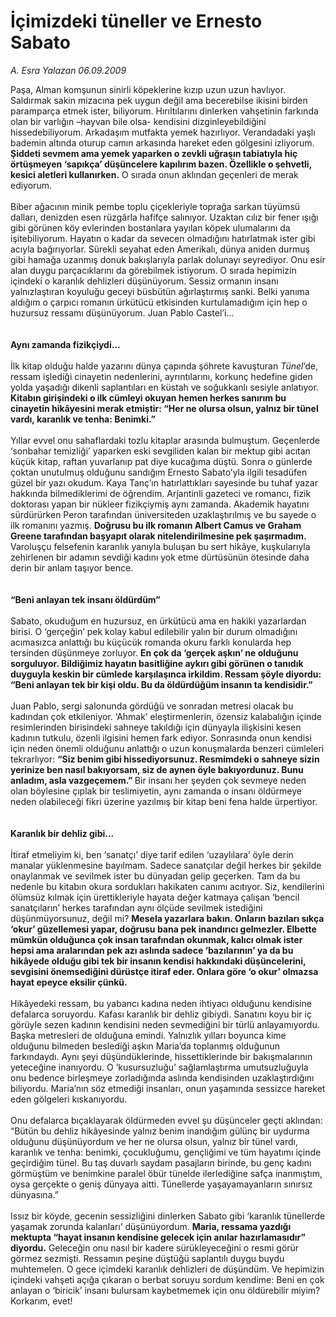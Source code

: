 # İçimizdeki tüneller ve Ernesto Sabato

*A. Esra Yalazan 06.09.2009*

<div class="taraf_structure_2col_1zq">
<div class="margen_n">



 <p>Paşa, Alman komşunun sinirli köpeklerine kızıp uzun uzun havlıyor. Saldırmak sakin mizacına pek uygun değil ama becerebilse ikisini birden paramparça etmek ister, biliyorum. Hırıltılarını dinlerken vahşetinin farkında olan bir varlığın –hayvan bile olsa- kendisini dizginleyebildiğini hissedebiliyorum. Arkadaşım mutfakta yemek hazırlıyor. Verandadaki yaşlı bademin altında oturup camın arkasında hareket eden gölgesini izliyorum.<b> Şiddeti sevmem ama yemek yaparken o zevkli uğraşın tabiatıyla hiç örtüşmeyen ‘sapıkça’ düşüncelere kapılırım bazen. Özellikle o şehvetli, kesici aletleri kullanırken.</b> O sırada onun aklından geçenleri de merak ediyorum. <br/><br/>Biber ağacının minik pembe toplu çiçekleriyle toprağa sarkan tüyümsü dalları, denizden esen rüzgârla hafifçe salınıyor. Uzaktan cılız bir fener ışığı gibi görünen köy evlerinden bostanlara yayılan köpek ulumalarını da işitebiliyorum. Hayatın o kadar da sevecen olmadığını hatırlatmak ister gibi acıyla bağırıyorlar. Sürekli seyahat eden Amerikalı, dünya aniden durmuş gibi hamağa uzanmış donuk bakışlarıyla parlak dolunayı seyrediyor. Onu esir alan duygu parçacıklarını da görebilmek istiyorum. O sırada hepimizin içindeki o karanlık dehlizleri düşünüyorum. Sessiz ormanın insanı yalnızlaştıran koyuluğu geceyi büsbütün ağırlaştırmış sanki. Belki yanıma aldığım o çarpıcı romanın ürkütücü etkisinden kurtulamadığım için hep o huzursuz ressamı düşünüyorum. Juan Pablo Castel’i...<b> <br/><br/><br/>Aynı zamanda fizikçiydi...</b> <br/><br/>İlk kitap olduğu halde yazarını dünya çapında şöhrete kavuşturan <i>Tünel</i>’de, ressam işlediği cinayetin nedenlerini, ayrıntılarını, korkunç hedefine giden yolda yaşadığı dikenli saplantıları en küstah ve soğukkanlı sesiyle anlatıyor. <b>Kitabın girişindeki o ilk cümleyi okuyan hemen herkes sanırım bu cinayetin hikâyesini merak etmiştir: “Her ne olursa olsun, yalnız bir tünel vardı, karanlık ve tenha: Benimki.” </b><br/><br/>Yıllar evvel onu sahaflardaki tozlu kitaplar arasında bulmuştum. Geçenlerde ‘sonbahar temizliği’ yaparken eski sevgiliden kalan bir mektup gibi acıtan küçük kitap, raftan yuvarlanıp pat diye kucağıma düştü. Sonra o günlerde çoktan unutulmuş olduğunu sandığım Ernesto Sabato’yla ilgili tesadüfen güzel bir yazı okudum. Kaya Tanç’ın hatırlattıkları sayesinde bu tuhaf yazar hakkında bilmediklerimi de öğrendim. Arjantinli gazeteci ve romancı, fizik doktorası yapan bir nükleer fizikçiymiş aynı zamanda. Akademik hayatını sürdürürken Peron tarafından üniversiteden uzaklaştırılmış ve bu sayede o ilk romanını yazmış. <b>Doğrusu bu ilk romanın Albert Camus ve Graham Greene tarafından başyapıt olarak nitelendirilmesine pek şaşırmadım.</b> Varoluşçu felsefenin karanlık yanıyla buluşan bu sert hikâye, kuşkularıyla zehirlenen bir adamın sevdiği kadını yok etme dürtüsünün ötesinde daha derin bir anlam taşıyor bence. <b><br/><br/><br/>“Beni anlayan tek insanı öldürdüm”</b> <br/><br/>Sabato, okuduğum en huzursuz, en ürkütücü ama en hakiki yazarlardan birisi. O ‘gerçeğin’ pek kolay kabul edilebilir yalın bir durum olmadığını acımasızca anlattığı bu küçücük romanda okuru farklı konularda hep tersinden düşünmeye zorluyor. <b>En çok da ‘gerçek aşkın’ ne olduğunu sorguluyor. Bildiğimiz hayatın basitliğine aykırı gibi görünen o tanıdık duyguyla keskin bir cümlede karşılaşınca irkildim. Ressam şöyle diyordu: “Beni anlayan tek bir kişi oldu. Bu da öldürdüğüm insanın ta kendisidir.” </b><br/><br/>Juan Pablo, sergi salonunda gördüğü ve sonradan metresi olacak bu kadından çok etkileniyor. ‘Ahmak’ eleştirmenlerin, özensiz kalabalığın içinde resimlerinden birisindeki sahneye takıldığı için dünyayla ilişkisini kesen kadının tutkulu, özenli ilgisini hemen fark ediyor. Sonrasında onun kendisi için neden önemli olduğunu anlattığı o uzun konuşmalarda benzeri cümleleri tekrarlıyor: <b>“Siz benim gibi hissediyorsunuz. Resmimdeki o sahneye sizin yerinize ben nasıl bakıyorsam, siz de aynen öyle bakıyordunuz. Bunu anladım, asla vazgeçemem.” </b>Bir insanı her şeyden çok sevmeye neden olan böylesine çıplak bir teslimiyetin, aynı zamanda o insanı öldürmeye neden olabileceği fikri üzerine yazılmış bir kitap beni fena halde ürpertiyor. <b><br/><br/><br/>Karanlık bir dehliz gibi...</b> <br/><br/>İtiraf etmeliyim ki, ben ‘sanatçı’ diye tarif edilen ‘uzaylılara’ öyle derin manalar yüklenmesine bayılmam. Sadece sanatçılar değil herkes bir şekilde onaylanmak ve sevilmek ister bu dünyadan gelip geçerken. Tam da bu nedenle bu kitabın okura sordukları hakikaten canımı acıtıyor. Siz, kendilerini ölümsüz kılmak için ürettikleriyle hayata değer katmaya çalışan ‘bencil sanatçıların’ herkes tarafından aynı ölçüde sevilmek istediğini düşünmüyorsunuz, değil mi? <b>Mesela yazarlara bakın. Onların bazıları sıkça ‘okur’ güzellemesi yapar, doğrusu bana pek inandırıcı gelmezler. Elbette mümkün olduğunca çok insan tarafından okunmak, kalıcı olmak ister hepsi ama aralarından pek azı aslında sadece ‘bazılarının’ ya da bu hikâyede olduğu gibi tek bir insanın kendisi hakkındaki düşüncelerini, sevgisini önemsediğini dürüstçe itiraf eder. Onlara göre ‘o okur’ olmazsa hayat epeyce eksilir çünkü. </b><br/><br/>Hikâyedeki ressam, bu yabancı kadına neden ihtiyacı olduğunu kendisine defalarca soruyordu. Kafası karanlık bir dehliz gibiydi. Sanatını koyu bir iç görüyle sezen kadının kendisini neden sevmediğini bir türlü anlayamıyordu. Başka metresleri de olduğuna emindi. Yalnızlık yılları boyunca kime olduğunu bilmeden beslediği aşkın Maria’da toplanmış olduğunun farkındaydı. Aynı şeyi düşündüklerinde, hissettiklerinde bir bakışmalarının yeteceğine inanıyordu. O ‘kusursuzluğu’ sağlamlaştırma umutsuzluğuyla onu bedence birleşmeye zorladığında aslında kendisinden uzaklaştırdığını biliyordu. Maria’nın söz etmediği insanları, onun yaşamında sessizce hareket eden gölgeleri kıskanıyordu. <br/><br/>Onu defalarca bıçaklayarak öldürmeden evvel şu düşünceler geçti aklından: “Bütün bu dehliz hikâyesinde yalnız benim inandığım gülünç bir uydurma olduğunu düşünüyordum ve her ne olursa olsun, yalnız bir tünel vardı, karanlık ve tenha: benimki, çocukluğumu, gençliğimi ve tüm hayatımı içinde geçirdiğim tünel. Bu taş duvarlı saydam pasajların birinde, bu genç kadını görmüştüm ve benimkine paralel öbür tünelde ilerlediğine safça inanmıştım, oysa gerçekte o geniş dünyaya aitti. Tünellerde yaşayamayanların sınırsız dünyasına.” <br/><br/>Issız bir köyde, gecenin sessizliğini dinlerken Sabato gibi ‘karanlık tünellerde yaşamak zorunda kalanları’ düşünüyordum. <b>Maria, ressama yazdığı</b> <b>mektupta “hayat insanın kendisine gelecek için anılar hazırlamasıdır” diyordu.</b> Geleceğin onu nasıl bir kadere sürükleyeceğini o resmi görür görmez sezmişti. Ressamın peşine düştüğü saplantılı duygu buydu muhtemelen. O gece içimdeki karanlık dehlizleri de düşündüm. Ve hepimizin içindeki vahşeti açığa çıkaran o berbat soruyu sordum kendime: Beni en çok anlayan o ‘biricik’ insanı bulursam kaybetmemek için onu öldürebilir miyim? Korkarım, evet!</p>
<br/>
<br/>
<br/>



<br/>


<div id="taraf_not">
</div>

</div>


</div>
